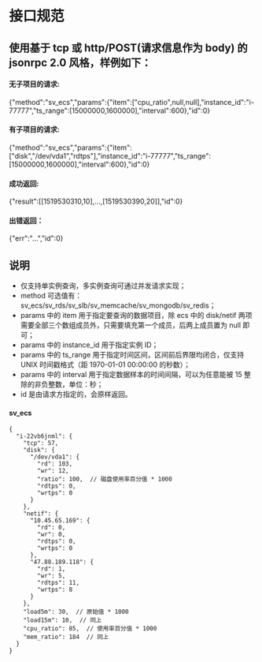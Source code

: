 # 接口规范
## 使用基于 tcp 或 http/POST(请求信息作为 body) 的 jsonrpc 2.0 风格，样例如下：
    
#### 无子项目的请求:
{"method":"sv_ecs","params":{"item":["cpu_ratio",null,null],"instance_id":"i-77777","ts_range":[15000000,1600000],"interval":600},"id":0}
#### 有子项目的请求:
{"method":"sv_ecs","params":{"item":["disk","/dev/vda1","rdtps"],"instance_id":"i-77777","ts_range":[15000000,1600000],"interval":600},"id":0}

#### 成功返回:
{"result":[[1519530310,10],...,[1519530390,20]],"id":0}
#### 出错返回：
{"err":"...","id":0}

## 说明
- 仅支持单实例查询，多实例查询可通过并发请求实现； 
- method 可选值有：sv_ecs/sv_rds/sv_slb/sv_memcache/sv_mongodb/sv_redis；    
- params 中的 item 用于指定要查询的数据项目，除 ecs 中的 disk/netif 两项需要全部三个数组成员外，只需要填充第一个成员，后两上成员置为 null 即可；
- params 中的 instance_id 用于指定实例 ID；
- params 中的 ts_range 用于指定时间区间，区间前后界限均闭合，仅支持 UNIX 时间戳格式（距 1970-01-01 00:00:00 的秒数）；     
- params 中的 interval 用于指定数据样本的时间间隔，可以为任意能被 15 整除的非负整数，单位：秒；
- id 是由请求方指定的，会原样返回。    

#### sv_ecs
```
{
  "i-22vb6jnml": {
    "tcp": 57,
    "disk": {
      "/dev/vda1": {
        "rd": 103,
        "wr": 12,
        "ratio": 100,  // 磁盘使用率百分值 * 1000
        "rdtps": 0,
        "wrtps": 0
      }
    },
    "netif": {
      "10.45.65.169": {
        "rd": 0,
        "wr": 0,
        "rdtps": 0,
        "wrtps": 0
      },
      "47.88.189.118": {
        "rd": 1,
        "wr": 5,
        "rdtps": 11,
        "wrtps": 8
      }
    },
    "load5m": 30,  // 原始值 * 1000
    "load15m": 10,  // 同上
    "cpu_ratio": 85,  // 使用率百分值 * 1000
    "mem_ratio": 184  // 同上
  }
}
```
